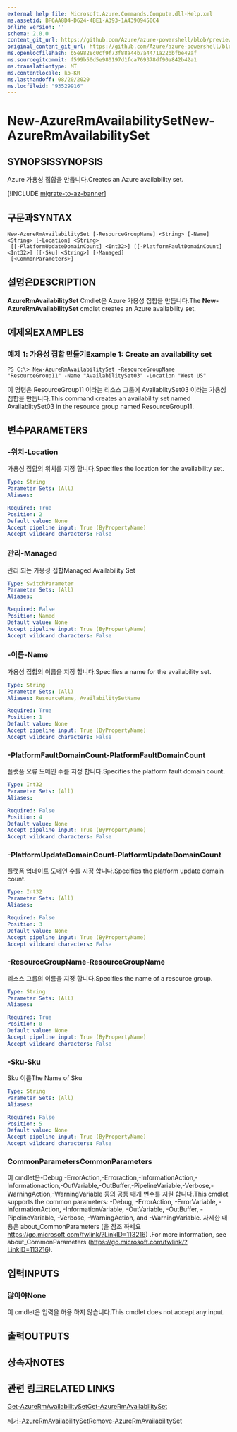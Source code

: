 ```yaml
---
external help file: Microsoft.Azure.Commands.Compute.dll-Help.xml
ms.assetid: BF6AA8D4-D624-4BE1-A393-1A43909450C4
online version: ''
schema: 2.0.0
content_git_url: https://github.com/Azure/azure-powershell/blob/preview/src/ResourceManager/Compute/Stack/Commands.Compute/help/New-AzureRmAvailabilitySet.md
original_content_git_url: https://github.com/Azure/azure-powershell/blob/preview/src/ResourceManager/Compute/Stack/Commands.Compute/help/New-AzureRmAvailabilitySet.md
ms.openlocfilehash: b5e9828c0cf9f73f88a44b7a4471a22bbfbe49af
ms.sourcegitcommit: f599b50d5e980197d1fca769378df90a842b42a1
ms.translationtype: MT
ms.contentlocale: ko-KR
ms.lasthandoff: 08/20/2020
ms.locfileid: "93529916"
---
```

# <span data-ttu-id="1c00f-101">New-AzureRmAvailabilitySet</span><span class="sxs-lookup"><span data-stu-id="1c00f-101">New-AzureRmAvailabilitySet</span></span>

## <span data-ttu-id="1c00f-102">SYNOPSIS</span><span class="sxs-lookup"><span data-stu-id="1c00f-102">SYNOPSIS</span></span>
<span data-ttu-id="1c00f-103">Azure 가용성 집합을 만듭니다.</span><span class="sxs-lookup"><span data-stu-id="1c00f-103">Creates an Azure availability set.</span></span>

[!INCLUDE [migrate-to-az-banner](../../includes/migrate-to-az-banner.md)]

## <span data-ttu-id="1c00f-104">구문과</span><span class="sxs-lookup"><span data-stu-id="1c00f-104">SYNTAX</span></span>

```
New-AzureRmAvailabilitySet [-ResourceGroupName] <String> [-Name] <String> [-Location] <String>
 [[-PlatformUpdateDomainCount] <Int32>] [[-PlatformFaultDomainCount] <Int32>] [[-Sku] <String>] [-Managed]
 [<CommonParameters>]
```

## <span data-ttu-id="1c00f-105">설명은</span><span class="sxs-lookup"><span data-stu-id="1c00f-105">DESCRIPTION</span></span>
<span data-ttu-id="1c00f-106">**AzureRmAvailabilitySet** Cmdlet은 Azure 가용성 집합을 만듭니다.</span><span class="sxs-lookup"><span data-stu-id="1c00f-106">The **New-AzureRmAvailabilitySet** cmdlet creates an Azure availability set.</span></span>

## <span data-ttu-id="1c00f-107">예제의</span><span class="sxs-lookup"><span data-stu-id="1c00f-107">EXAMPLES</span></span>

### <span data-ttu-id="1c00f-108">예제 1: 가용성 집합 만들기</span><span class="sxs-lookup"><span data-stu-id="1c00f-108">Example 1: Create an availability set</span></span>
```
PS C:\> New-AzureRmAvailabilitySet -ResourceGroupName "ResourceGroup11" -Name "AvailabilitySet03" -Location "West US"
```

<span data-ttu-id="1c00f-109">이 명령은 ResourceGroup11 이라는 리소스 그룹에 AvailablitySet03 이라는 가용성 집합을 만듭니다.</span><span class="sxs-lookup"><span data-stu-id="1c00f-109">This command creates an availability set named AvailablitySet03 in the resource group named ResourceGroup11.</span></span>

## <span data-ttu-id="1c00f-110">변수</span><span class="sxs-lookup"><span data-stu-id="1c00f-110">PARAMETERS</span></span>

### <span data-ttu-id="1c00f-111">-위치</span><span class="sxs-lookup"><span data-stu-id="1c00f-111">-Location</span></span>
<span data-ttu-id="1c00f-112">가용성 집합의 위치를 지정 합니다.</span><span class="sxs-lookup"><span data-stu-id="1c00f-112">Specifies the location for the availability set.</span></span>

```yaml
Type: String
Parameter Sets: (All)
Aliases: 

Required: True
Position: 2
Default value: None
Accept pipeline input: True (ByPropertyName)
Accept wildcard characters: False
```

### <span data-ttu-id="1c00f-113">관리</span><span class="sxs-lookup"><span data-stu-id="1c00f-113">-Managed</span></span>
<span data-ttu-id="1c00f-114">관리 되는 가용성 집합</span><span class="sxs-lookup"><span data-stu-id="1c00f-114">Managed Availability Set</span></span>
```yaml
Type: SwitchParameter
Parameter Sets: (All)
Aliases: 

Required: False
Position: Named
Default value: None
Accept pipeline input: True (ByPropertyName)
Accept wildcard characters: False
```

### <span data-ttu-id="1c00f-115">-이름</span><span class="sxs-lookup"><span data-stu-id="1c00f-115">-Name</span></span>
<span data-ttu-id="1c00f-116">가용성 집합의 이름을 지정 합니다.</span><span class="sxs-lookup"><span data-stu-id="1c00f-116">Specifies a name for the availability set.</span></span>

```yaml
Type: String
Parameter Sets: (All)
Aliases: ResourceName, AvailabilitySetName

Required: True
Position: 1
Default value: None
Accept pipeline input: True (ByPropertyName)
Accept wildcard characters: False
```

### <span data-ttu-id="1c00f-117">-PlatformFaultDomainCount</span><span class="sxs-lookup"><span data-stu-id="1c00f-117">-PlatformFaultDomainCount</span></span>
<span data-ttu-id="1c00f-118">플랫폼 오류 도메인 수를 지정 합니다.</span><span class="sxs-lookup"><span data-stu-id="1c00f-118">Specifies the platform fault domain count.</span></span>

```yaml
Type: Int32
Parameter Sets: (All)
Aliases: 

Required: False
Position: 4
Default value: None
Accept pipeline input: True (ByPropertyName)
Accept wildcard characters: False
```

### <span data-ttu-id="1c00f-119">-PlatformUpdateDomainCount</span><span class="sxs-lookup"><span data-stu-id="1c00f-119">-PlatformUpdateDomainCount</span></span>
<span data-ttu-id="1c00f-120">플랫폼 업데이트 도메인 수를 지정 합니다.</span><span class="sxs-lookup"><span data-stu-id="1c00f-120">Specifies the platform update domain count.</span></span>

```yaml
Type: Int32
Parameter Sets: (All)
Aliases: 

Required: False
Position: 3
Default value: None
Accept pipeline input: True (ByPropertyName)
Accept wildcard characters: False
```

### <span data-ttu-id="1c00f-121">-ResourceGroupName</span><span class="sxs-lookup"><span data-stu-id="1c00f-121">-ResourceGroupName</span></span>
<span data-ttu-id="1c00f-122">리소스 그룹의 이름을 지정 합니다.</span><span class="sxs-lookup"><span data-stu-id="1c00f-122">Specifies the name of a resource group.</span></span>

```yaml
Type: String
Parameter Sets: (All)
Aliases: 

Required: True
Position: 0
Default value: None
Accept pipeline input: True (ByPropertyName)
Accept wildcard characters: False
```

### <span data-ttu-id="1c00f-123">-Sku</span><span class="sxs-lookup"><span data-stu-id="1c00f-123">-Sku</span></span>
<span data-ttu-id="1c00f-124">Sku 이름</span><span class="sxs-lookup"><span data-stu-id="1c00f-124">The Name of Sku</span></span>
```yaml
Type: String
Parameter Sets: (All)
Aliases: 

Required: False
Position: 5
Default value: None
Accept pipeline input: True (ByPropertyName)
Accept wildcard characters: False
```

### <span data-ttu-id="1c00f-125">CommonParameters</span><span class="sxs-lookup"><span data-stu-id="1c00f-125">CommonParameters</span></span>
<span data-ttu-id="1c00f-126">이 cmdlet은-Debug,-ErrorAction,-Erroraction,-InformationAction,-Informationaction,-OutVariable,-OutBuffer,-PipelineVariable,-Verbose,-WarningAction,-WarningVariable 등의 공통 매개 변수를 지원 합니다.</span><span class="sxs-lookup"><span data-stu-id="1c00f-126">This cmdlet supports the common parameters: -Debug, -ErrorAction, -ErrorVariable, -InformationAction, -InformationVariable, -OutVariable, -OutBuffer, -PipelineVariable, -Verbose, -WarningAction, and -WarningVariable.</span></span> <span data-ttu-id="1c00f-127">자세한 내용은 about_CommonParameters (을 참조 하세요 https://go.microsoft.com/fwlink/?LinkID=113216) .</span><span class="sxs-lookup"><span data-stu-id="1c00f-127">For more information, see about_CommonParameters (https://go.microsoft.com/fwlink/?LinkID=113216).</span></span>

## <span data-ttu-id="1c00f-128">입력</span><span class="sxs-lookup"><span data-stu-id="1c00f-128">INPUTS</span></span>

### <span data-ttu-id="1c00f-129">않아야</span><span class="sxs-lookup"><span data-stu-id="1c00f-129">None</span></span>
<span data-ttu-id="1c00f-130">이 cmdlet은 입력을 허용 하지 않습니다.</span><span class="sxs-lookup"><span data-stu-id="1c00f-130">This cmdlet does not accept any input.</span></span>

## <span data-ttu-id="1c00f-131">출력</span><span class="sxs-lookup"><span data-stu-id="1c00f-131">OUTPUTS</span></span>

## <span data-ttu-id="1c00f-132">상속자</span><span class="sxs-lookup"><span data-stu-id="1c00f-132">NOTES</span></span>

## <span data-ttu-id="1c00f-133">관련 링크</span><span class="sxs-lookup"><span data-stu-id="1c00f-133">RELATED LINKS</span></span>

[<span data-ttu-id="1c00f-134">Get-AzureRmAvailabilitySet</span><span class="sxs-lookup"><span data-stu-id="1c00f-134">Get-AzureRmAvailabilitySet</span></span>](./Get-AzureRmAvailabilitySet.md)

[<span data-ttu-id="1c00f-135">제거-AzureRmAvailabilitySet</span><span class="sxs-lookup"><span data-stu-id="1c00f-135">Remove-AzureRmAvailabilitySet</span></span>](./Remove-AzureRmAvailabilitySet.md)


